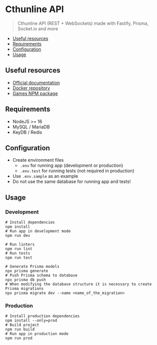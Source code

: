 # Cthunline API

> Cthunline API (REST + WebSockets) made with Fastify, Prisma, Socket.io and more

- [Useful resources](#useful-resources)
- [Requirements](#requirements)
- [Configuration](#configuration)
- [Usage](#usage)

## Useful resources

- [Official documentation](https://doc.cthunline.org/)
- [Docker repository](https://hub.docker.com/r/cthunline/cthunline)
- [Games NPM package](https://www.npmjs.com/package/@cthunline/games)

## Requirements

- NodeJS >= 16
- MySQL / MariaDB
- KeyDB / Redis

## Configuration

- Create environment files
  - `.env` for running app (development or production)
  - `.env.test` for running tests (not required in production)
- Use `.env.sample` as an example
- Do not use the same database for running app and tests!

## Usage

### Development

```shell
# Install dependencies
npm install
# Run app in development mode
npm run dev

# Run linters
npm run lint
# Run tests
npm run test

# Generate Prisma models
npx prisma generate
# Push Prisma schema to database
npx prisma db push
# When modifying the database structure it is necessary to create Prisma migrations
npx prisma migrate dev --name <name_of_the_migration>
```

### Production

```shell
# Install production dependencies
npm install --only=prod
# Build project
npm run build
# Run app in production mode
npm run prod
```
